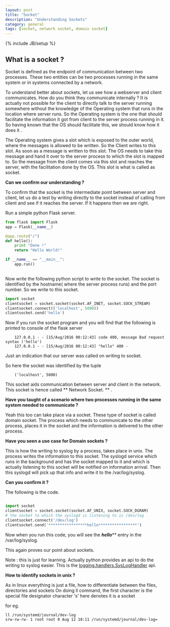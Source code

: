 ```yaml
---
layout: post
title: "Socket"
description: "Understanding Sockets"
category: general
tags: [socket, network socket, domain socket]
---
```

{% include JB/setup %}

## What is a socket ?

Socket is defined as the endpoint of communication between two processes. These two entities can be two processes
running in the same system or in systems connected by a network.

To understand better about sockets, let us see how a webserver and client communicates. 
How do you think they communicate internally ? It is actually not possible for the client to directly 
talk to the server running somewhere without the knowledge of the Operating system that runs in the location 
where server runs. So the Operating system is the one that should facilitate the information it got from 
client to the server process running in it. So having known that the OS should facilitate this, we should know
how it does it .

The Operating system gives a slot which is exposed to the outer world, where the messages is allowed to be written.
So the Client writes to this slot. As soon as a message is written to this slot. The OS needs to take this message and
hand it over to the server process to which the slot is mapped to. So the message from the client comes via this slot
and reaches the server, with the facilitation done by the OS. This slot is what is called as socket.

**Can we confirm our understanding ?**

To confirm that the socket is the intermediate point between server and client, let us do a test by writing directly to the
socket instead of calling from client and see if it reaches the server. If it happens then we are right.

Run a simple python Flask server.


```python
from flask import Flask
app = Flask(__name__)

@app.route("/")
def hello():
    print "Done !"
    return "Hello World!"

if __name__ == "__main__":
    app.run()
    
```

Now write the following python script to write to the socket. The socket is identified by the hostname( where 
the server process runs) and the port number. So we write to this socket.

```python
import socket 
clientsocket = socket.socket(socket.AF_INET, socket.SOCK_STREAM) 
clientsocket.connect(('localhost', 5000)) 
clientsocket.send('hello')
```

Now if you run the socket program and you will find that the following is printed to console of the flask server

        127.0.0.1 - - [15/Aug/2016 00:12:43] code 400, message Bad request syntax ('hello')
        127.0.0.1 - - [15/Aug/2016 00:12:43] "hello" 400 -
        
        
Just an indication that our server was called on writing to socket.

So here the socket was identified by the tuple 

        ('localhost', 5000)
        
This socket aids communication between server and client in the network. This socket is hence called ** Network Socket. ** .


**Have you taught of a scenario where two processes running in the  same system needed to communicate ?**

Yeah this too can take place via a socket. These type of socket is called domain socket.
The process which needs to communicate to the other process, places it in the socket and the information is
delivered to the other process.

**Have you seen a use case for Domain sockets ?**

This is how the writing to syslog by a process, takes place in unix. The process writes the information to this 
socket. The syslogd service which runs in the background and has the socket mapped to it and which is actually
listening to this socket will be notified on information arrival. Then this syslogd will pick up that info 
and write it to the /var/log/syslog.

**Can you confirm it ?**

The following is the code.

```python

import socket
clientsocket = socket.socket(socket.AF_UNIX, socket.SOCK_DGRAM)
# the socket to which the syslogd is listening to is /dev/log
clientsocket.connect('/dev/log')
clientsocket.send('*****************hello*****************')

```

Now when you run this code, you will see the ***************hello***************** entry in the /var/log/syslog.

This again proves our point about sockets.

Note : this is just for learning. Actually python provides an api to do the writing to syslog easier. This is the [logging.handlers.SysLogHandler](https://docs.python.org/2/library/logging.handlers.html#sysloghandler) api.


**How to identify sockets in unix ?**

As in linux everything is just a file, how to differentiate between the files, directories and sockets
On doing ll command, the first character is the special file designator
character 's' here denotes it is a socket

for eg.

    ll /run/systemd/journal/dev-log
    srw-rw-rw- 1 root root 0 Aug 12 18:11 /run/systemd/journal/dev-log=
    
    

